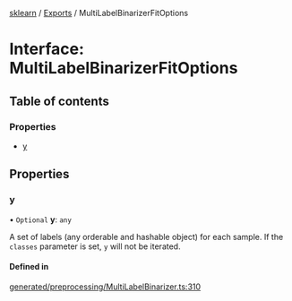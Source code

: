 [sklearn](../readme.md) / [Exports](../modules.md) / MultiLabelBinarizerFitOptions

# Interface: MultiLabelBinarizerFitOptions

## Table of contents

### Properties

- [y](MultiLabelBinarizerFitOptions.md#y)

## Properties

### y

• `Optional` **y**: `any`

A set of labels (any orderable and hashable object) for each sample. If the `classes` parameter is set, `y` will not be iterated.

#### Defined in

[generated/preprocessing/MultiLabelBinarizer.ts:310](https://github.com/transitive-bullshit/scikit-learn-ts/blob/367336a/packages/sklearn/src/generated/preprocessing/MultiLabelBinarizer.ts#L310)
